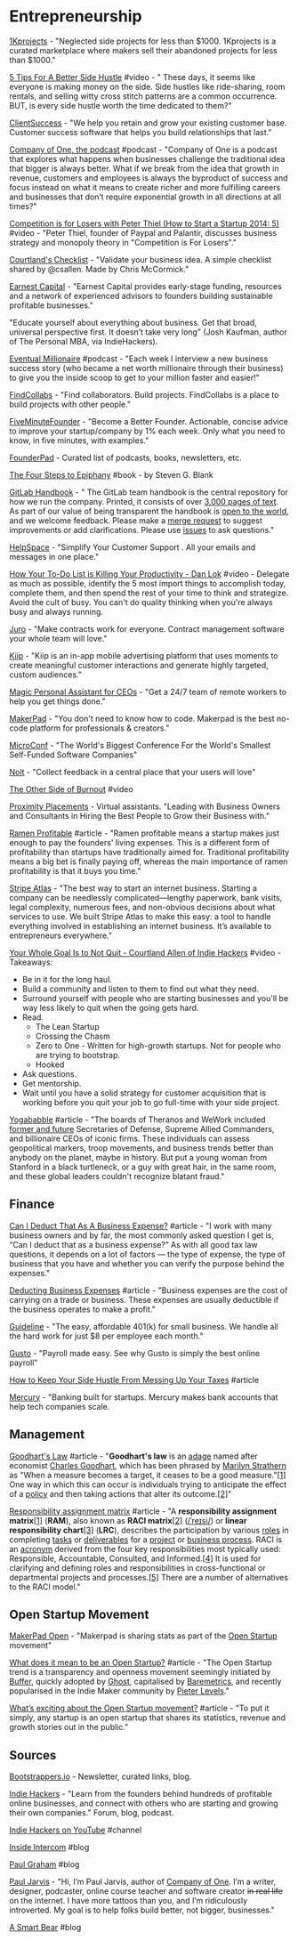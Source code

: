 # Entrepreneurship

[1Kprojects](https://1kprojects.com/) - "Neglected side projects for less than $1000. 1Kprojects is a curated marketplace where makers sell their abandoned projects for less than $1000."

[5 Tips For A Better Side Hustle](https://www.youtube.com/watch?v=U1IvJClaqNI) \#video - "These days, it seems like everyone is making money on the side. Side hustles like ride-sharing, room rentals, and selling witty cross stitch patterns are a common occurrence. BUT, is every side hustle worth the time dedicated to them?"

[ClientSuccess](https://www.clientsuccess.com/) - "We help you retain and grow your existing customer base. Customer success software that helps you build relationships that last."

[Company of One, the podcast](https://ofone.co/company-of-one-podcast/) \#podcast - "Company of One is a podcast that explores what happens when businesses challenge the traditional idea that bigger is always better. What if we break from the idea that growth in revenue, customers and employees is always the byproduct of success and focus instead on what it means to create richer and more fulfilling careers and businesses that don’t require exponential growth in all directions at all times?"

[Competition is for Losers with Peter Thiel \(How to Start a Startup 2014: 5\)](https://www.youtube.com/watch?v=3Fx5Q8xGU8k&feature=youtu.be) \#video - "Peter Thiel, founder of Paypal and Palantir, discusses business strategy and monopoly theory in "Competition is For Losers"."

[Courtland's Checklist](https://courtlandschecklist.com/) - "Validate your business idea. A simple checklist shared by @csallen. Made by Chris McCormick."

[Earnest Capital](https://earnestcapital.com/) - "Earnest Capital provides early-stage funding, resources and a network of experienced advisors to founders building sustainable profitable businesses."

"Educate yourself about everything about business. Get that broad, universal perspective first. It doesn’t take very long" \(Josh Kaufman, author of The Personal MBA, via IndieHackers\).

[Eventual Millionaire](https://eventualmillionaire.com/) \#podcast - "Each week I interview a new business success story \(who became a net worth millionaire through their business\) to give you the inside scoop to get to your million faster and easier!"

[FindCollabs](https://findcollabs.com/) - "Find collaborators. Build projects. FindCollabs is a place to build projects with other people."

[FiveMinuteFounder](https://www.fiveminutefounder.com/index.html) - "Become a Better Founder. Actionable, concise advice to improve your startup/company by 1% each week. Only what you need to know, in five minutes, with examples."

[FounderPad](https://www.founderpad.co/) - Curated list of podcasts, books, newsletters, etc.

[The Four Steps to Epiphany](https://web.stanford.edu/group/e145/cgi-bin/winter/drupal/upload/handouts/Four_Steps.pdf) \#book - by Steven G. Blank

[GitLab Handbook](https://about.gitlab.com/handbook/) - " The GitLab team handbook is the central repository for how we run the company. Printed, it consists of over [3,000 pages of text](https://about.gitlab.com/handbook/about/#count-handbook-pages). As part of our value of being transparent the handbook is [open to the world](https://gitlab.com/gitlab-com/www-gitlab-com/tree/master/source/handbook), and we welcome feedback. Please make a [merge request](https://gitlab.com/gitlab-com/www-gitlab-com/merge_requests) to suggest improvements or add clarifications. Please use [issues](https://gitlab.com/gitlab-com/www-gitlab-com/issues) to ask questions."

[HelpSpace](https://helpspace.io/) - "Simplify Your Customer Support. All your emails and messages in one place."

[How Your To-Do List is Killing Your Productivity - Dan Lok](https://www.youtube.com/watch?v=HGk3tmodKDE) \#video - Delegate as much as possible, identify the 5 most import things to accomplish today, complete them, and then spend the rest of your time to think and strategize. Avoid the cult of busy. You can't do quality thinking when you're always busy and always running.

[Juro](https://juro.com) - "Make contracts work for everyone. Contract management software your whole team will love."

[Kiip](https://www.kiip.me/) - "Kiip is an in-app mobile advertising platform that uses moments to create meaningful customer interactions and generate highly targeted, custom audiences."

[Magic Personal Assistant for CEOs](https://getmagic.com/) - "Get a 24/7 team of remote workers to help you get things done."

[MakerPad](https://www.makerpad.co/) - "You don't need to know how to code. Makerpad is the best no-code platform for professionals & creators."

[MicroConf](https://www.microconf.com/) - "The World's Biggest Conference For the World's Smallest Self-Funded Software Companies"

[Nolt](https://nolt.io/) - "Collect feedback in a central place that your users will love"

[The Other Side of Burnout](https://www.youtube.com/watch?v=zHMfmcIWXT8) \#video

[Proximity Placements](https://proximityplacements.com/) - Virtual assistants. "Leading with Business Owners and Consultants in Hiring the Best People to Grow their Business with."

[Ramen Profitable](http://www.paulgraham.com/ramenprofitable.html) \#article - "Ramen profitable means a startup makes just enough to pay the founders' living expenses. This is a different form of profitability than startups have traditionally aimed for. Traditional profitability means a big bet is finally paying off, whereas the main importance of ramen profitability is that it buys you time."

[Stripe Atlas](https://stripe.com/atlas) - "The best way to start an internet business. Starting a company can be needlessly complicated—lengthy paperwork, bank visits, legal complexity, numerous fees, and non-obvious decisions about what services to use. We built Stripe Atlas to make this easy: a tool to handle everything involved in establishing an internet business. It’s available to entrepreneurs everywhere."

[Your Whole Goal Is to Not Quit - Courtland Allen of Indie Hackers](https://www.youtube.com/watch?v=HR4nKgDnPHs) \#video  - Takeaways: 

* Be in it for the long haul. 
* Build a community and listen to them to find out what they need. 
* Surround yourself with people who are starting businesses and you'll be way less likely to quit when the going gets hard. 
* Read.
  * The Lean Startup
  * Crossing the Chasm
  * Zero to One - Written for high-growth startups. Not for people who are trying to bootstrap.
  * Hooked
* Ask questions. 
* Get mentorship.
* Wait until you have a solid strategy for customer acquisition that is working before you quit your job to go full-time with your side project.

[Yogababble](https://www.profgalloway.com/yogababble) \#article - "The boards of Theranos and WeWork included [former and future](https://www.businessinsider.com/theranos-former-board-members-henry-kissinger-george-shultz-james-mattis-2019-3) Secretaries of Defense, Supreme Allied Commanders, and billionaire CEOs of iconic firms. These individuals can assess geopolitical markers, troop movements, and business trends better than anybody on the planet, maybe in history. But put a young woman from Stanford in a black turtleneck, or a guy with great hair, in the same room, and these global leaders couldn't recognize blatant fraud."

## Finance

[Can I Deduct That As A Business Expense?](https://www.forbes.com/sites/brianthompson1/2019/03/17/can-i-deduct-that-as-a-business-expense/#39639ab66a15) \#article - "I work with many business owners and by far, the most commonly asked question I get is, “Can I deduct that as a business expense?” As with all good tax law questions, it depends on a lot of factors — the type of expense, the type of business that you have and whether you can verify the purpose behind the expenses."

[Deducting Business Expenses](https://www.irs.gov/businesses/small-businesses-self-employed/deducting-business-expenses) \#article - "Business expenses are the cost of carrying on a trade or business. These expenses are usually deductible if the business operates to make a profit."

[Guideline](https://www.guideline.com/) - "The easy, affordable 401\(k\) for small business. We handle all the hard work for just $8 per employee each month."

[Gusto](https://gusto.com/product/payroll) - "Payroll made easy. See why Gusto is simply the best online payroll"

[How to Keep Your Side Hustle From Messing Up Your Taxes](https://www.daveramsey.com/blog/side-hustle-taxes?utm_source=cnl&utm_medium=email&utm_content=3.15_cnl_blog_elp_tax_control&utm_term=elp_bu&utm_campaign=cnl_newsletter&utm_id=cnl_newsletter&cd17=B2C_DR_CNL_DRCOM-6654_SegE_CNL_200315&email_id=3135022) \#article

[Mercury](https://mercury.co) - "Banking built for startups. Mercury makes bank accounts that help tech companies scale.

## Management

[Goodhart's Law](https://en.wikipedia.org/wiki/Goodhart's_law) \#article - "**Goodhart's law** is an [adage](https://en.wikipedia.org/wiki/Adage) named after economist [Charles Goodhart](https://en.wikipedia.org/wiki/Charles_Goodhart), which has been phrased by [Marilyn Strathern](https://en.wikipedia.org/wiki/Marilyn_Strathern) as "When a measure becomes a target, it ceases to be a good measure."[\[1\]](https://en.wikipedia.org/wiki/Goodhart's_law#cite_note-1) One way in which this can occur is individuals trying to anticipate the effect of a [policy](https://en.wikipedia.org/wiki/Policy) and then taking actions that alter its outcome.[\[2\]](https://en.wikipedia.org/wiki/Goodhart's_law#cite_note-2)"

[Responsibility assignment matrix](https://en.wikipedia.org/wiki/Responsibility_assignment_matrix) \#article - "A **responsibility assignment matrix**[\[1\]](https://en.wikipedia.org/wiki/Responsibility_assignment_matrix#cite_note-pmbok-1) \(**RAM**\), also known as **RACI matrix**[\[2\]](https://en.wikipedia.org/wiki/Responsibility_assignment_matrix#cite_note-2) \([/ˈreɪsi/](https://en.wikipedia.org/wiki/Help:IPA/English)\) or **linear responsibility chart**[\[3\]](https://en.wikipedia.org/wiki/Responsibility_assignment_matrix#cite_note-3) \(**LRC**\), describes the participation by various [roles](https://en.wikipedia.org/wiki/Role) in completing [tasks](https://en.wikipedia.org/wiki/Task_%28project_management%29) or [deliverables](https://en.wikipedia.org/wiki/Deliverable) for a [project](https://en.wikipedia.org/wiki/Project) or [business process](https://en.wikipedia.org/wiki/Business_process). RACI is an [acronym](https://en.wikipedia.org/wiki/Acronym) derived from the four key responsibilities most typically used: Responsible, Accountable, Consulted, and Informed.[\[4\]](https://en.wikipedia.org/wiki/Responsibility_assignment_matrix#cite_note-slaguide-4) It is used for clarifying and defining roles and responsibilities in cross-functional or departmental projects and processes.[\[5\]](https://en.wikipedia.org/wiki/Responsibility_assignment_matrix#cite_note-babok-5) There are a number of alternatives to the RACI model."

## Open Startup Movement

[MakerPad Open](https://www.makerpad.co/open) - "Makerpad is sharing stats as part of the [Open Startup](https://twitter.com/levelsio/status/968219339588493312) movement"

[What does it mean to be an Open Startup?](https://hackernoon.com/what-does-it-mean-to-be-an-open-startup-f4446984189) \#article - "The Open Startup trend is a transparency and openness movement seemingly initiated by [Buffer](https://buffer.com/transparency), quickly adopted by [Ghost](https://ghost.org/open/), capitalised by [Baremetrics](https://demo.baremetrics.com/), and recently popularised in the Indie Maker community by [Pieter Levels](http://open-startup.com/)."

[What’s exciting about the Open Startup movement?](https://blog.productdisrupt.com/whats-exciting-about-the-open-startup-movement-729aaa11b107) \#article - "To put it simply, any startup is an open startup that shares its statistics, revenue and growth stories out in the public."

## Sources

[Bootstrappers.io](https://bootstrappers.io/) - Newsletter, curated links, blog.

[Indie Hackers](https://www.indiehackers.com/) - "Learn from the founders behind hundreds of profitable online businesses, and connect with others who are starting and growing their own companies." Forum, blog, podcast.

[Indie Hackers on YouTube](https://www.youtube.com/channel/UC36zt_eM_gZQXayw_pAdASg/featured) \#channel

[Inside Intercom](https://www.intercom.com/blog/) \#blog

[Paul Graham](http://www.paulgraham.com/articles.html) \#blog

[Paul Jarvis](https://pjrvs.com/about/) - "Hi, I’m Paul Jarvis, author of [Company of One](https://ofone.co/). I’m a writer, designer, podcaster, online course teacher and software creator ~~in real life~~ on the internet. I have more tattoos than you, and I’m ridiculously introverted. My goal is to help folks build better, not bigger, businesses."

[A Smart Bear](https://blog.asmartbear.com/) \#blog

